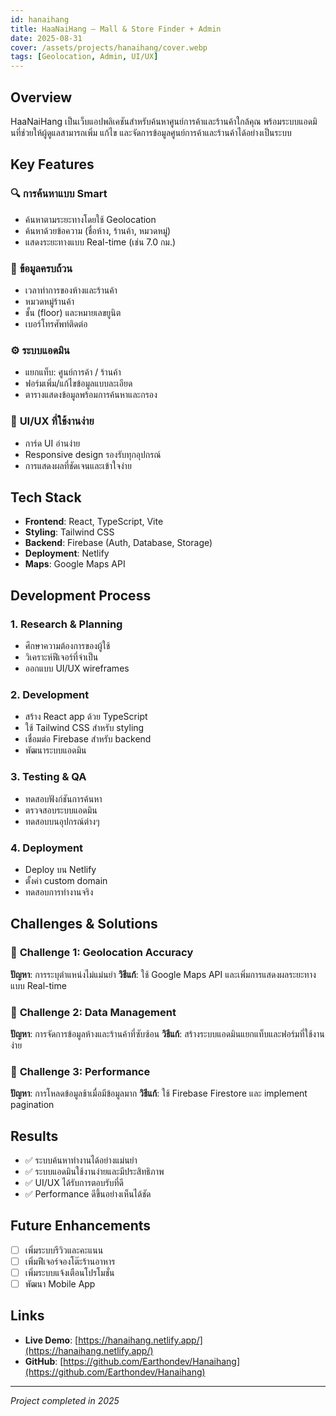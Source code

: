 ```yaml
---
id: hanaihang
title: HaaNaiHang – Mall & Store Finder + Admin
date: 2025-08-31
cover: /assets/projects/hanaihang/cover.webp
tags: [Geolocation, Admin, UI/UX]
---
```


## Overview

HaaNaiHang เป็นเว็บแอปพลิเคชันสำหรับค้นหาศูนย์การค้าและร้านค้าใกล้คุณ พร้อมระบบแอดมินที่ช่วยให้ผู้ดูแลสามารถเพิ่ม แก้ไข และจัดการข้อมูลศูนย์การค้าและร้านค้าได้อย่างเป็นระบบ

## Key Features

### 🔍 **การค้นหาแบบ Smart**
- ค้นหาตามระยะทางโดยใช้ Geolocation
- ค้นหาด้วยข้อความ (ชื่อห้าง, ร้านค้า, หมวดหมู่)
- แสดงระยะทางแบบ Real-time (เช่น 7.0 กม.)

### 🏢 **ข้อมูลครบถ้วน**
- เวลาทำการของห้างและร้านค้า
- หมวดหมู่ร้านค้า
- ชั้น (floor) และหมายเลขยูนิต
- เบอร์โทรศัพท์ติดต่อ

### ⚙️ **ระบบแอดมิน**
- แยกแท็บ: ศูนย์การค้า / ร้านค้า
- ฟอร์มเพิ่ม/แก้ไขข้อมูลแบบละเอียด
- ตารางแสดงข้อมูลพร้อมการค้นหาและกรอง

### 📱 **UI/UX ที่ใช้งานง่าย**
- การ์ด UI อ่านง่าย
- Responsive design รองรับทุกอุปกรณ์
- การแสดงผลที่ชัดเจนและเข้าใจง่าย

## Tech Stack

- **Frontend**: React, TypeScript, Vite
- **Styling**: Tailwind CSS
- **Backend**: Firebase (Auth, Database, Storage)
- **Deployment**: Netlify
- **Maps**: Google Maps API

## Development Process

### 1. **Research & Planning**
- ศึกษาความต้องการของผู้ใช้
- วิเคราะห์ฟีเจอร์ที่จำเป็น
- ออกแบบ UI/UX wireframes

### 2. **Development**
- สร้าง React app ด้วย TypeScript
- ใช้ Tailwind CSS สำหรับ styling
- เชื่อมต่อ Firebase สำหรับ backend
- พัฒนาระบบแอดมิน

### 3. **Testing & QA**
- ทดสอบฟังก์ชันการค้นหา
- ตรวจสอบระบบแอดมิน
- ทดสอบบนอุปกรณ์ต่างๆ

### 4. **Deployment**
- Deploy บน Netlify
- ตั้งค่า custom domain
- ทดสอบการทำงานจริง

## Challenges & Solutions

### 🎯 **Challenge 1: Geolocation Accuracy**
**ปัญหา**: การระบุตำแหน่งไม่แม่นยำ
**วิธีแก้**: ใช้ Google Maps API และเพิ่มการแสดงผลระยะทางแบบ Real-time

### 🎯 **Challenge 2: Data Management**
**ปัญหา**: การจัดการข้อมูลห้างและร้านค้าที่ซับซ้อน
**วิธีแก้**: สร้างระบบแอดมินแยกแท็บและฟอร์มที่ใช้งานง่าย

### 🎯 **Challenge 3: Performance**
**ปัญหา**: การโหลดข้อมูลช้าเมื่อมีข้อมูลมาก
**วิธีแก้**: ใช้ Firebase Firestore และ implement pagination

## Results

- ✅ ระบบค้นหาทำงานได้อย่างแม่นยำ
- ✅ ระบบแอดมินใช้งานง่ายและมีประสิทธิภาพ
- ✅ UI/UX ได้รับการตอบรับที่ดี
- ✅ Performance ดีขึ้นอย่างเห็นได้ชัด

## Future Enhancements

- [ ] เพิ่มระบบรีวิวและคะแนน
- [ ] เพิ่มฟีเจอร์จองโต๊ะร้านอาหาร
- [ ] เพิ่มระบบแจ้งเตือนโปรโมชั่น
- [ ] พัฒนา Mobile App

## Links

- **Live Demo**: [https://hanaihang.netlify.app/](https://hanaihang.netlify.app/)
- **GitHub**: [https://github.com/Earthondev/Hanaihang](https://github.com/Earthondev/Hanaihang)

---

*Project completed in 2025*
